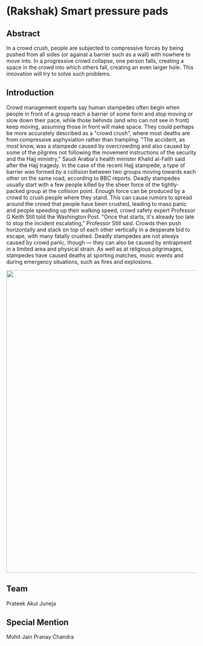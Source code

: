 # (Rakshak) Smart pressure pads

## Abstract
In a crowd crush, people are subjected to compressive forces by being
pushed from all sides (or against a barrier such as a wall) with nowhere
to move into. In a progressive crowd collapse, one person falls, creating
a space in the crowd into which others fall, creating an even larger hole.
This innovation will try to solve such problems.

## Introduction
Crowd management experts say human stampedes often begin when
people in front of a group reach a barrier of some form and stop
moving or slow down their pace, while those behinds (and who can not
see in front) keep moving, assuming those in front will make space.
They could perhaps be more accurately described as a "crowd crush",
where most deaths are from compressive asphyxiation rather than
trampling.
"The accident, as most know, was a stampede caused by overcrowding
and also caused by some of the pilgrims not following the movement
instructions of the security and the Hajj ministry," Saudi Arabia's health
minister Khalid al-Falih said after the Hajj tragedy.
In the case of the recent Hajj stampede, a type of barrier was formed by
a collision between two groups moving towards each other on the
same road, according to BBC reports.
Deadly stampedes usually start with a few people killed by the sheer
force of the tightly-packed group at the collision point.
Enough force can be produced by a crowd to crush people where they
stand.
This can cause rumors to spread around the crowd that people have
been crushed, leading to mass panic and people speeding up their
walking speed, crowd safety expert Professor G Keith Still told the
Washington Post.
"Once that starts, it's already too late to stop the incident escalating,"
Professor Still said.
Crowds then push horizontally and stack on top of each other vertically
in a desperate bid to escape, with many fatally crushed.
Deadly stampedes are not always caused by crowd panic, though —
they can also be caused by entrapment in a limited area and physical
strain.
As well as at religious pilgrimages, stampedes have caused deaths at
sporting matches, music events and during emergency situations, such
as fires and explosions.

<img src="https://prateek76.github.io/Smart-pressure-pads/VIDEOnIMAGES/1.jpeg" width="800">

## Team
Prateek
Akul Juneja

## Special Mention
Mohit Jain
Pranay Chandra 


